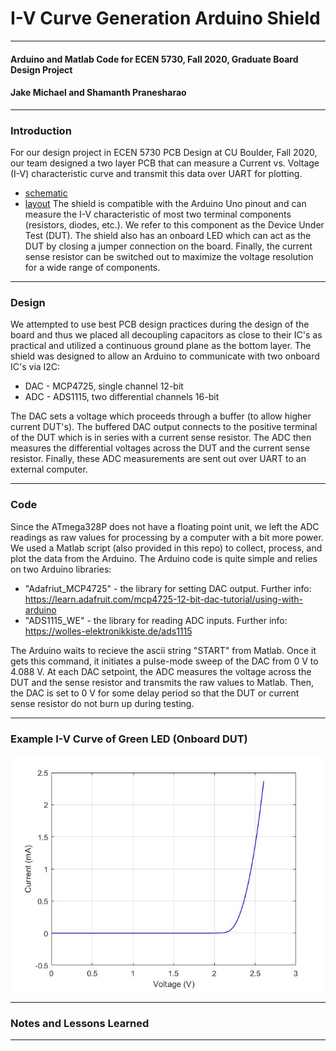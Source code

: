 # I-V Curve Generation Arduino Shield #
- - - -
#### Arduino and Matlab Code for ECEN 5730, Fall 2020, Graduate Board Design Project ####
#### Jake Michael and Shamanth Pranesharao ####

- - - - 
### Introduction ###
For our design project in ECEN 5730 PCB Design at CU Boulder, Fall 2020, our team designed a two layer PCB that can measure a Current vs. Voltage (I-V) characteristic curve and transmit this data over UART for plotting. 
* [schematic](IV_shield_schematic.pdf)
* [layout](IV_shield_layout.jpg)
The shield is compatible with the Arduino Uno pinout and can measure the I-V characteristic of most two terminal components (resistors, diodes, etc.). We refer to this component as the Device Under Test (DUT). The shield also has an onboard LED which can act as the DUT by closing a jumper connection on the board. Finally, the current sense resistor can be switched out to maximize the voltage resolution for a wide range of components. 

- - - -
### Design ### 
We attempted to use best PCB design practices during the design of the board and thus we placed all decoupling capacitors as close to their IC's as practical and utilized a continuous ground plane as the bottom layer. The shield was designed to allow an Arduino to communicate with two onboard IC's via I2C: 
* DAC - MCP4725, single channel 12-bit
* ADC - ADS1115, two differential channels 16-bit

The DAC sets a voltage which proceeds through a buffer (to allow higher current DUT's). The buffered DAC output connects to the positive terminal of the DUT which is in series with a current sense resistor. The ADC then measures the differential voltages across the DUT and the current sense resistor. Finally, these ADC measurements are sent out over UART to an external computer. 

- - - - 
### Code ###
Since the ATmega328P does not have a floating point unit, we left the ADC readings as raw values for processing by a computer with a bit more power. We used a Matlab script (also provided in this repo) to collect, process, and plot the data from the Arduino. The Arduino code is quite simple and relies on two Arduino libraries: 
* "Adafriut_MCP4725" - the library for setting DAC output. Further info: https://learn.adafruit.com/mcp4725-12-bit-dac-tutorial/using-with-arduino
* "ADS1115_WE" - the library for reading ADC inputs. Further info: https://wolles-elektronikkiste.de/ads1115

The Arduino waits to recieve the ascii string "START" from Matlab. Once it gets this command, it initiates a pulse-mode sweep of the DAC from 0 V to 4.088 V. At each DAC setpoint, the ADC measures the voltage across the DUT and the sense resistor and transmits the raw values to Matlab. Then, the DAC is set to 0 V for some delay period so that the DUT or current sense resistor do not burn up during testing.   

- - - -
### Example I-V Curve of Green LED (Onboard DUT) ###
<img src="./sample.jpg">

- - - -
### Notes and Lessons Learned ###

- - - - 

